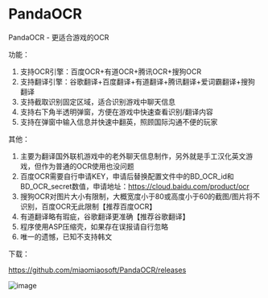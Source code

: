 # PandaOCR
PandaOCR - 更适合游戏的OCR

功能：
1. 支持OCR引擎：百度OCR+有道OCR+腾讯OCR+搜狗OCR
2. 支持翻译引擎：谷歌翻译+百度翻译+有道翻译+腾讯翻译+爱词霸翻译+搜狗翻译
3. 支持截取识别固定区域，适合识别游戏中聊天信息
4. 支持右下角半透明弹窗，方便在游戏中快速查看识别/翻译内容
5. 支持在弹窗中输入信息并快速中翻英，照顾国际沟通不便的玩家

其他：
1. 主要为翻译国外联机游戏中的老外聊天信息制作，另外就是手工汉化英文游戏，但作为普通的OCR使用也没问题
2. 百度OCR需要自行申请KEY，申请后替换配置文件中的BD_OCR_id和BD_OCR_secret数值，申请地址：https://cloud.baidu.com/product/ocr
3. 搜狗OCR对图片大小有限制，大概宽度小于80或高度小于60的截图/图片将不识别，百度OCR无此限制【推荐百度OCR】
4. 有道翻译略有瑕疵，谷歌翻译更准确【推荐谷歌翻译】
5. 程序使用ASP压缩壳，如果存在误报请自行忽略
6. 唯一的遗憾，已知不支持韩文

下载：

https://github.com/miaomiaosoft/PandaOCR/releases

![image](https://raw.githubusercontent.com/miaomiaosoft/PandaOCR/master/images/001.jpg)
